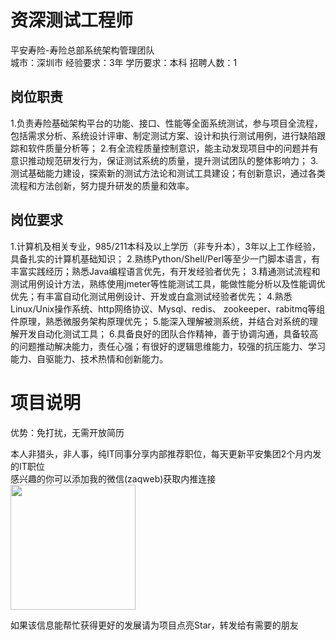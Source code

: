 # 资深测试工程师
平安寿险-寿险总部系统架构管理团队  
城市：深圳市 经验要求：3年 学历要求：本科  招聘人数：1

## 岗位职责
1.负责寿险基础架构平台的功能、接口、性能等全面系统测试，参与项目全流程，包括需求分析、系统设计评审、制定测试方案、设计和执行测试用例，进行缺陷跟踪和软件质量分析等；
 2.有全流程质量控制意识，能主动发现项目中的问题并有意识推动规范研发行为，保证测试系统的质量，提升测试团队的整体影响力；
 3.测试基础能力建设，探索新的测试方法论和测试工具建设；有创新意识，通过各类流程和方法创新，努力提升研发的质量和效率。

## 岗位要求
1.计算机及相关专业，985/211本科及以上学历（非专升本），3年以上工作经验，具备扎实的计算机基础知识；
 2.熟练Python/Shell/Perl等至少一门脚本语言，有丰富实践经历；熟悉Java编程语言优先，有开发经验者优先；
 3.精通测试流程和测试用例设计方法，熟练使用jmeter等性能测试工具，能做性能分析以及性能调优优先；有丰富自动化测试用例设计、开发或白盒测试经验者优先；
 4.熟悉Linux/Unix操作系统、http网络协议、Mysql、redis、 zookeeper、rabitmq等组件原理，熟悉微服务架构原理优先；
 5.能深入理解被测系统，并结合对系统的理解开发自动化测试工具；
 6.具备良好的团队合作精神，善于协调沟通，具备较高的问题推动解决能力，责任心强；有很好的逻辑思维能力，较强的抗压能力、学习能力、自驱能力、技术热情和创新能力。

# 项目说明

优势：免打扰，无需开放简历

本人非猎头，非人事，纯IT同事分享内部推荐职位，每天更新平安集团2个月内发的IT职位  
感兴趣的你可以添加我的微信(zaqweb)获取内推连接  
<img src="https://github.com/zaqweb/PA-IT-JOBS/blob/master/WechatICode.jpeg"  height="200" width="200">

如果该信息能帮忙获得更好的发展请为项目点亮Star，转发给有需要的朋友





